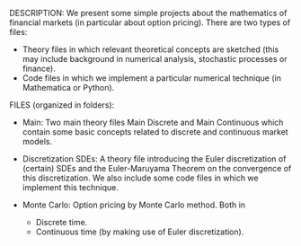 DESCRIPTION: 
We present some simple projects about the mathematics of financial markets (in particular about option pricing). There are two types of files:

  - Theory files in which relevant theoretical concepts are sketched (this may include background in numerical analysis, stochastic processes or finance).
  - Code files in which we implement a particular numerical technique (in Mathematica or Python).
  



FILES (organized in folders): 

 - Main: Two main theory files Main Discrete and Main Continuous which contain some basic concepts related to discrete and continuous market models.
    
 - Discretization SDEs: A theory file introducing the Euler discretization of (certain) SDEs and the Euler-Maruyama Theorem on the convergence of this discretization. We also include some code files in which we implement this technique.

 - Monte Carlo: Option pricing by Monte Carlo method. Both in 
  
      - Discrete time.
      - Continuous time (by making use of Euler discretization).
   

